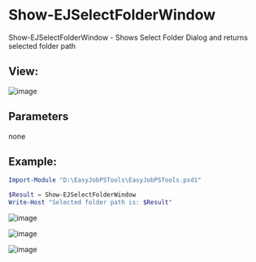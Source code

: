 # Show-EJSelectFolderWindow

Show-EJSelectFolderWindow - Shows Select Folder Dialog and returns selected folder path

## View:

![image](https://user-images.githubusercontent.com/29357955/138569013-fb27a823-fa2b-4f2e-a123-f1982df4b53e.png)

## Parameters

none

## Example:

```PowerShell
Import-Module "D:\EasyJobPSTools\EasyJobPSTools.psd1"

$Result = Show-EJSelectFolderWindow
Write-Host "Selected folder path is: $Result"
```

![image](https://user-images.githubusercontent.com/29357955/138569036-396b5be7-2deb-4785-bfe7-0146ad65c27a.png)

![image](https://user-images.githubusercontent.com/29357955/138569045-5b03bdd0-bf89-4d52-84ab-8018dc05e61a.png)

![image](https://user-images.githubusercontent.com/29357955/138569055-79c68fba-cfc3-4f1d-9bbc-cd7e27210c0b.png)
